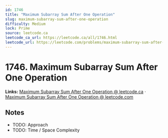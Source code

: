 ```yaml
--- 
id: 1746
title: "Maximum Subarray Sum After One Operation"
slug: maximum-subarray-sum-after-one-operation
difficulty: Medium
lock: Prime
source: leetcode.ca
leetcode_ca_url: https://leetcode.ca/all/1746.html
leetcode_url: https://leetcode.com/problems/maximum-subarray-sum-after-one-operation/
---
```


# 1746. Maximum Subarray Sum After One Operation

**Links:** [Maximum Subarray Sum After One Operation @ leetcode.ca](https://leetcode.ca/all/1746.html) · [Maximum Subarray Sum After One Operation @ leetcode.com](https://leetcode.com/problems/maximum-subarray-sum-after-one-operation/)

## Notes
- TODO: Approach
- TODO: Time / Space Complexity
